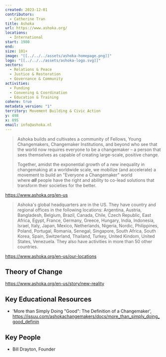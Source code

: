 ```yaml
---
created: 2023-12-01
contributors:
  - Catherine Tran
title: Ashoka
url: https://www.ashoka.org/
locations:
  - International
start: 1980
end: 
size: 101+
image: "[[../../../assets/ashoka-homepage.png]]"
logo: "[[../../../assets/ashoka-logo.svg]]"
sectors:
  - Relations & Peace
  - Justice & Restoration
  - Governance & Community
activities:
  - Funding
  - Convening & Coordination
  - Education & Training
cohere: true
metadata_version: "1"
territory: Movement Building & Civic Action
y: 498
x: 895
email: info@ashoka.nl
---
```

>Ashoka builds and cultivates a community of Fellows, Young Changemakers, Changemaker Institutions, and beyond who see that the world now requires everyone to be a changemaker – a person that sees themselves as capable of creating large-scale, positive change.  
>
>Together, amidst the exponential growth of a new inequality in changemaking at a worldwide scale, we mobilize (and accelerate) a movement to build an "Everyone a Changemaker" world where **_all_** people have the right and ability to co-lead solutions that transform their societies for the better.

https://www.ashoka.org/en-us

>Ashoka's global headquarters are in the US. They have country and regional offices in the following locations: Argentina, Austria, Bangladesh, Belgium, Brazil, Canada, Chile, Czech Republic, East Africa, Egypt, France, Germany, Greece, Hungary, India, Indonesia, Israel, Italy, Japan, Mexico, Netherlands, Nigeria, Nordic, Philippines, Poland, Portugal, Romania, Senegal, Singapore, South Africa, South Korea, Spain, Switzerland, Thailand, Turkey, United Kindom, United States, Venezuela. They also have activities in more than 50 other countries.

https://www.ashoka.org/en-us/our-locations

## Theory of Change

https://www.ashoka.org/en-us/story/new-reality

## Key Educational Resources

- 'More than Simply Doing "Good": The Definition of a Changemaker', https://issuu.com/ashokachangemakers/docs/more_than_simply_doing_good_definin 

## Key People

- Bill Drayton, Founder

